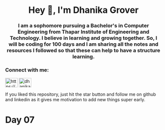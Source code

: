 <h1 align="center">Hey 👋, I'm Dhanika Grover</h1>
<h3 align="center">I am a sophomore pursuing a Bachelor's in Computer Engineering from Thapar Institute of Engineering and Technology. I believe in learning and growing together. So, I will be coding for 100 days and I am sharing all the notes and resources I followed so that these can help to have a structure learning.</h3>

<h3 align="left">Connect with me: </h3>
<p align="left">
<a href="https://linkedin.com/in/https://www.linkedin.com/in/dhanikagrover/" target="blank"><img align="center" src="https://cdn.jsdelivr.net/npm/simple-icons@3.0.1/icons/linkedin.svg" alt="https://www.linkedin.com/in/dhanikagrover/" height="30" width="40" /></a>
<a href="https://instagram.com/dhanikagrover" target="blank"><img align="center" src="https://cdn.jsdelivr.net/npm/simple-icons@3.0.1/icons/instagram.svg" alt="dhanikagrover" height="30" width="40" /></a>
</p>

If you liked this repository, just hit the star button and follow me on github and linkedin as it gives me motivation to add new things super early.

# Day 07
